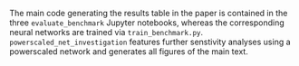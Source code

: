 The main code generating the results table in the paper is contained in the three `evaluate_benchmark` Jupyter notebooks, whereas the corresponding neural networks are trained via `train_benchmark.py`. `powerscaled_net_investigation` features further senstivity analyses using a powerscaled network and generates all figures of the main text.